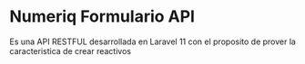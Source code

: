 <h1>Numeriq Formulario API</h1>

<p>Es una API RESTFUL desarrollada en Laravel 11
con el proposito de prover la caracteristica de 
crear reactivos</p>
